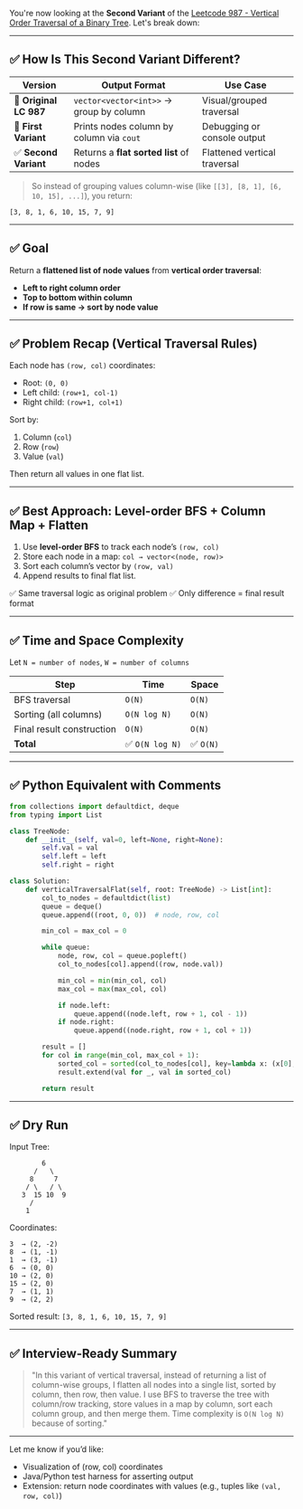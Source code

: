 You're now looking at the **Second Variant** of the [Leetcode 987 - Vertical Order Traversal of a Binary Tree](https://leetcode.com/problems/vertical-order-traversal-of-a-binary-tree/). Let's break down:

---

## ✅ How Is This **Second Variant** Different?

| Version                | Output Format                            | Use Case                     |
| ---------------------- | ---------------------------------------- | ---------------------------- |
| 🔷 **Original LC 987** | `vector<vector<int>>` → group by column  | Visual/grouped traversal     |
| 🔶 **First Variant**   | Prints nodes column by column via `cout` | Debugging or console output  |
| ✅ **Second Variant**   | Returns a **flat sorted list** of nodes  | Flattened vertical traversal |

> So instead of grouping values column-wise (like `[[3], [8, 1], [6, 10, 15], ...]`), you return:

```
[3, 8, 1, 6, 10, 15, 7, 9]
```

---

## ✅ Goal

Return a **flattened list of node values** from **vertical order traversal**:

* **Left to right column order**
* **Top to bottom within column**
* **If row is same → sort by node value**

---

## ✅ Problem Recap (Vertical Traversal Rules)

Each node has `(row, col)` coordinates:

* Root: `(0, 0)`
* Left child: `(row+1, col-1)`
* Right child: `(row+1, col+1)`

Sort by:

1. Column (`col`)
2. Row (`row`)
3. Value (`val`)

Then return all values in one flat list.

---

## ✅ Best Approach: Level-order BFS + Column Map + Flatten

1. Use **level-order BFS** to track each node’s `(row, col)`
2. Store each node in a map: `col → vector<(node, row)>`
3. Sort each column’s vector by `(row, val)`
4. Append results to final flat list.

✅ Same traversal logic as original problem
✅ Only difference = final result format

---

## ✅ Time and Space Complexity

Let `N = number of nodes`, `W = number of columns`

| Step                      | Time           | Space    |
| ------------------------- | -------------- | -------- |
| BFS traversal             | `O(N)`         | `O(N)`   |
| Sorting (all columns)     | `O(N log N)`   | `O(N)`   |
| Final result construction | `O(N)`         | `O(N)`   |
| **Total**                 | ✅ `O(N log N)` | ✅ `O(N)` |

---

## ✅ Python Equivalent with Comments

```python
from collections import defaultdict, deque
from typing import List

class TreeNode:
    def __init__(self, val=0, left=None, right=None):
        self.val = val
        self.left = left
        self.right = right

class Solution:
    def verticalTraversalFlat(self, root: TreeNode) -> List[int]:
        col_to_nodes = defaultdict(list)
        queue = deque()
        queue.append((root, 0, 0))  # node, row, col

        min_col = max_col = 0

        while queue:
            node, row, col = queue.popleft()
            col_to_nodes[col].append((row, node.val))

            min_col = min(min_col, col)
            max_col = max(max_col, col)

            if node.left:
                queue.append((node.left, row + 1, col - 1))
            if node.right:
                queue.append((node.right, row + 1, col + 1))

        result = []
        for col in range(min_col, max_col + 1):
            sorted_col = sorted(col_to_nodes[col], key=lambda x: (x[0], x[1]))
            result.extend(val for _, val in sorted_col)

        return result
```

---

## ✅ Dry Run

Input Tree:

```
        6
      /   \
     8     7
    / \   / \
   3  15 10  9
     /
    1
```

Coordinates:

```
3  → (2, -2)
8  → (1, -1)
1  → (3, -1)
6  → (0, 0)
10 → (2, 0)
15 → (2, 0)
7  → (1, 1)
9  → (2, 2)
```

Sorted result:
`[3, 8, 1, 6, 10, 15, 7, 9]`

---

## ✅ Interview-Ready Summary

> "In this variant of vertical traversal, instead of returning a list of column-wise groups, I flatten all nodes into a single list, sorted by column, then row, then value. I use BFS to traverse the tree with column/row tracking, store values in a map by column, sort each column group, and then merge them. Time complexity is `O(N log N)` because of sorting."

---

Let me know if you’d like:

* Visualization of (row, col) coordinates
* Java/Python test harness for asserting output
* Extension: return node coordinates with values (e.g., tuples like `(val, row, col)`)
